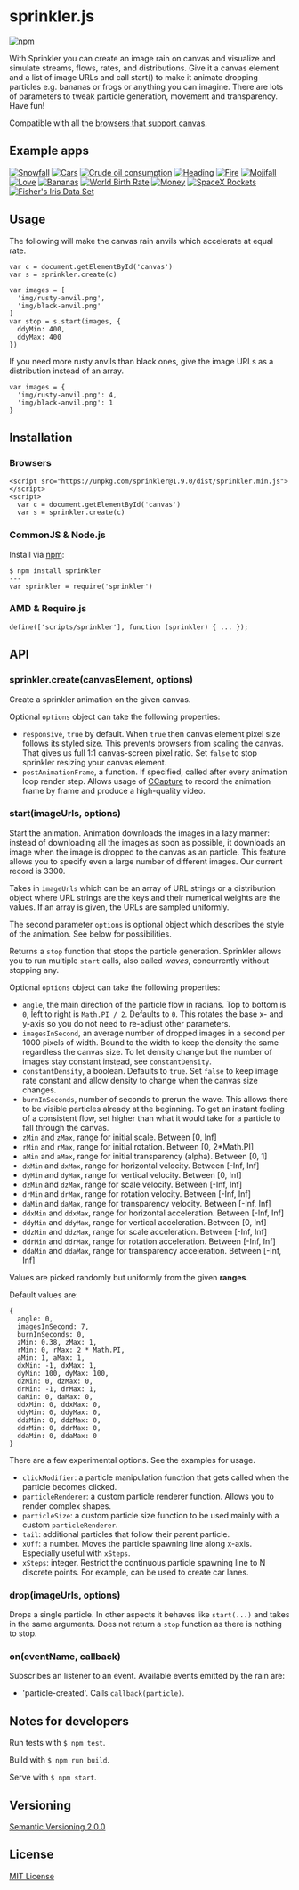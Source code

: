 # sprinkler.js

[![npm](https://badge.fury.io/js/sprinkler.svg)](https://badge.fury.io/js/sprinkler)

With Sprinkler you can create an image rain on canvas and visualize and simulate streams, flows, rates, and distributions. Give it a canvas element and a list of image URLs and call start() to make it animate dropping particles e.g. bananas or frogs or anything you can imagine. There are lots of parameters to tweak particle generation, movement and transparency. Have fun!

Compatible with all the [browsers that support canvas](http://caniuse.com/#feat=canvas).



## Example apps

[![Snowfall](examples/preview/snowfall2.png)](https://axelpale.github.io/sprinkler/examples/snowfall.html)
[![Cars](examples/preview/cars1.png)](https://axelpale.github.io/sprinkler/examples/cars.html)
[![Crude oil consumption](examples/preview/crudeoil1.png)](http://demo.akselipalen.com/crude-oil-consumption/)
[![Heading](examples/preview/heading1.png)](https://axelpale.github.io/sprinkler/examples/heading.html)
[![Fire](examples/preview/fire2.png)](https://axelpale.github.io/sprinkler/examples/fire.html)
[![Mojifall](examples/preview/mojifall1.png)](http://demo.akselipalen.com/mojifall-openmoji-emojitracker/)
[![Love](examples/preview/love2.png)](https://axelpale.github.io/sprinkler/examples/love.html)
[![Bananas](examples/preview/bananas3.png)](https://axelpale.github.io/sprinkler/examples/bananas.html)
[![World Birth Rate](examples/preview/births1.png)](http://births.akselipalen.com/)
[![Money](examples/preview/money1.png)](https://axelpale.github.io/sprinkler/examples/money.html)
[![SpaceX Rockets](examples/preview/rockets2.png)](https://axelpale.github.io/sprinkler/examples/rockets.html)
[![Fisher's Iris Data Set](examples/preview/iris3.png)](https://axelpale.github.io/sprinkler/examples/iris.html)


## Usage

The following will make the canvas rain anvils which accelerate at equal rate.

    var c = document.getElementById('canvas')
    var s = sprinkler.create(c)

    var images = [
      'img/rusty-anvil.png',
      'img/black-anvil.png'
    ]
    var stop = s.start(images, {
      ddyMin: 400,
      ddyMax: 400
    })

If you need more rusty anvils than black ones, give the image URLs as a distribution instead of an array.

    var images = {
      'img/rusty-anvil.png': 4,
      'img/black-anvil.png': 1
    }


## Installation

### Browsers

    <script src="https://unpkg.com/sprinkler@1.9.0/dist/sprinkler.min.js"></script>
    <script>
      var c = document.getElementById('canvas')
      var s = sprinkler.create(c)

### CommonJS & Node.js

Install via [npm](https://www.npmjs.com/package/sprinkler):

    $ npm install sprinkler
    ---
    var sprinkler = require('sprinkler')

### AMD & Require.js

    define(['scripts/sprinkler'], function (sprinkler) { ... });



## API

### sprinkler.create(canvasElement, options)

Create a sprinkler animation on the given canvas.

Optional `options` object can take the following properties:

- `responsive`, `true` by default. When `true` then canvas element pixel size follows its styled size. This prevents browsers from scaling the canvas. That gives us full 1:1 canvas-screen pixel ratio. Set `false` to stop sprinkler resizing your canvas element.
- `postAnimationFrame`, a function. If specified, called after every animation loop render step. Allows usage of [CCapture](https://github.com/spite/ccapture.js) to record the animation frame by frame and produce a high-quality video.


### start(imageUrls, options)

Start the animation. Animation downloads the images in a lazy manner: instead of downloading all the images as soon as possible, it downloads an image when the image is dropped to the canvas as an particle. This feature allows you to specify even a large number of different images. Our current record is 3300.

Takes in `imageUrls` which can be an array of URL strings or a distribution object where URL strings are the keys and their numerical weights are the values. If an array is given, the URLs are sampled uniformly.

The second parameter `options` is optional object which describes the style of the animation. See below for possibilities.

Returns a `stop` function that stops the particle generation. Sprinkler allows you to run multiple `start` calls, also called *waves*, concurrently without stopping any.

Optional `options` object can take the following properties:

- `angle`, the main direction of the particle flow in radians. Top to bottom is `0`, left to right is `Math.PI / 2`. Defaults to `0`. This rotates the base x- and y-axis so you do not need to re-adjust other parameters.
- `imagesInSecond`, an average number of dropped images in a second per 1000 pixels of width. Bound to the width to keep the density the same regardless the canvas size. To let density change but the number of images stay constant instead, see `constantDensity`.
- `constantDensity`, a boolean. Defaults to `true`. Set `false` to keep image rate constant and allow density to change when the canvas size changes.
- `burnInSeconds`, number of seconds to prerun the wave. This allows there to be visible particles already at the beginning. To get an instant feeling of a consistent flow, set higher than what it would take for a particle to fall through the canvas.
- `zMin` and `zMax`, range for initial scale. Between [0, Inf]
- `rMin` and `rMax`, range for initial rotation. Between [0, 2*Math.PI]
- `aMin` and `aMax`, range for initial transparency (alpha). Between [0, 1]
- `dxMin` and `dxMax`, range for horizontal velocity. Between [-Inf, Inf]
- `dyMin` and `dyMax`, range for vertical velocity. Between [0, Inf]
- `dzMin` and `dzMax`, range for scale velocity. Between [-Inf, Inf]
- `drMin` and `drMax`, range for rotation velocity. Between [-Inf, Inf]
- `daMin` and `daMax`, range for transparency velocity. Between [-Inf, Inf]
- `ddxMin` and `ddxMax`, range for horizontal acceleration. Between [-Inf, Inf]
- `ddyMin` and `ddyMax`, range for vertical acceleration. Between [0, Inf]
- `ddzMin` and `ddzMax`, range for scale acceleration. Between [-Inf, Inf]
- `ddrMin` and `ddrMax`, range for rotation acceleration. Between [-Inf, Inf]
- `ddaMin` and `ddaMax`, range for transparency acceleration. Between [-Inf, Inf]

Values are picked randomly but uniformly from the given __ranges__.

Default values are:

    {
      angle: 0,
      imagesInSecond: 7,
      burnInSeconds: 0,
      zMin: 0.38, zMax: 1,
      rMin: 0, rMax: 2 * Math.PI,
      aMin: 1, aMax: 1,
      dxMin: -1, dxMax: 1,
      dyMin: 100, dyMax: 100,
      dzMin: 0, dzMax: 0,
      drMin: -1, drMax: 1,
      daMin: 0, daMax: 0,
      ddxMin: 0, ddxMax: 0,
      ddyMin: 0, ddyMax: 0,
      ddzMin: 0, ddzMax: 0,
      ddrMin: 0, ddrMax: 0,
      ddaMin: 0, ddaMax: 0
    }

There are a few experimental options. See the examples for usage.

- `clickModifier`: a particle manipulation function that gets called when the particle becomes clicked.
- `particleRenderer`: a custom particle renderer function. Allows you to render complex shapes.
- `particleSize`: a custom particle size function to be used mainly with a custom `particleRenderer`.
- `tail`: additional particles that follow their parent particle.
- `xOff`: a number. Moves the particle spawning line along x-axis. Especially useful with `xSteps`.
- `xSteps`: integer. Restrict the continuous particle spawning line to N discrete points. For example, can be used to create car lanes.

### drop(imageUrls, options)

Drops a single particle. In other aspects it behaves like `start(...)` and takes in the same arguments. Does not return a `stop` function as there is nothing to stop.

### on(eventName, callback)

Subscribes an listener to an event. Available events emitted by the rain are:

- 'particle-created'. Calls `callback(particle)`.



## Notes for developers

Run tests with `$ npm test`.

Build with `$ npm run build`.

Serve with `$ npm start`.



## Versioning

[Semantic Versioning 2.0.0](http://semver.org/)



## License

[MIT License](LICENSE)
